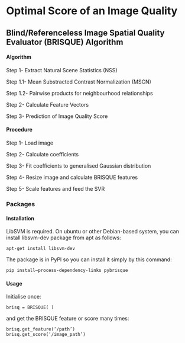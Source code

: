 # Optimal Score of an Image Quality


## Blind/Referenceless Image Spatial Quality Evaluator (BRISQUE) Algorithm


#### Algorithm

  Step 1- Extract Natural Scene Statistics (NSS)
    
   Step 1.1- Mean Substracted Contrast Normalization (MSCN) 
    
   Step 1.2- Pairwise products for neighbourhood relationships
  
  Step 2- Calculate Feature Vectors
  
  Step 3- Prediction of Image Quality Score


#### Procedure

Step 1- Load image
  
Step 2- Calculate coefficients 
  
Step 3- Fit coefficients to generalised Gaussian distribution 
  
Step 4- Resize image and calculate BRISQUE features
  
Step 5- Scale features and feed the SVR 
 

### Packages


#### Installation

LibSVM is required. On ubuntu or other Debian-based system, you can install libsvm-dev package from apt as follows:
		
    apt-get install libsvm-dev

The package is in PyPl so you can install it simply by this command:
		
    pip install—process-dependency-links pybrisque


#### Usage

Initialise once:
		
    brisq = BRISQUE( )

and get the BRISQUE feature or score many times:
		
    brisq.get_feature(‘/path’)
	brisq.get_score(‘/image_path’)

